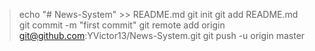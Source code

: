 >echo "# News-System" >> README.md
>git init
>git add README.md
git commit -m "first commit"
git remote add origin git@github.com:YVictor13/News-System.git
git push -u origin master